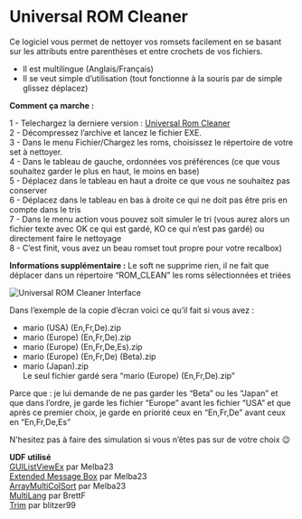 # Universal ROM Cleaner 

Ce logiciel vous permet de nettoyer vos romsets facilement en se basant sur les attributs entre parenthèses et entre crochets de vos fichiers.

- Il est multilingue (Anglais/Français)
- Il se veut simple d’utilisation (tout fonctionne à la souris par de simple glissez déplacez)

__Comment ça marche :__ 

1 - Telechargez la derniere version : [Universal Rom Cleaner](https://github.com/Universal-Rom-Tools/Universal-ROM-Cleaner/releases)  
2 - Décompressez l’archive et lancez le fichier EXE.  
3 - Dans le menu Fichier/Chargez les roms, choisissez le répertoire de votre set à nettoyer.  
4 - Dans le tableau de gauche, ordonnées vos préférences (ce que vous souhaitez garder le plus en haut, le moins en base)  
5 - Déplacez dans le tableau en haut a droite ce que vous ne souhaitez pas conserver  
6 - Déplacez dans le tableau en bas à droite ce qui ne doit pas être pris en compte dans le tris  
7 - Dans le menu action vous pouvez soit simuler le tri (vous aurez alors un fichier texte avec OK ce qui est gardé, KO ce qui n’est pas gardé) ou directement faire le nettoyage  
8 - C’est finit, vous avez un beau romset tout propre pour votre recalbox)  

__Informations supplémentaire :__
Le soft ne supprime rien, il ne fait que déplacer dans un répertoire “ROM_CLEAN” les roms sélectionnées et triées

![Universal ROM Cleaner Interface](http://zupimages.net/up/16/10/xd29.jpg "Interface")

Dans l’exemple de la copie d’écran voici ce qu’il fait si vous avez :

- mario (USA) (En,Fr,De).zip
- mario (Europe) (En,Fr,De).zip
- mario (Europe) (En,Fr,De,Es).zip
- mario (Europe) (En,Fr,De) (Beta).zip
- mario (Japan).zip  
Le seul fichier gardé sera “mario (Europe) (En,Fr,De).zip”

Parce que : je lui demande de ne pas garder les “Beta” ou les “Japan” et que dans l’ordre, je garde les fichier “Europe” avant les fichier “USA” et que après ce premier choix, je garde en priorité ceux en “En,Fr,De” avant ceux en “En,Fr,De,Es”

N'hesitez pas à faire des simulation si vous n’êtes pas sur de votre choix 😉

__UDF utilisé__  
[GUIListViewEx](https://www.autoitscript.com/forum/topic/124980-guilistviewex-new-version-7-mar-16/) par Melba23  
[Extended Message Box](https://www.autoitscript.com/forum/topic/109096-extended-message-box-bugfix-version-9-aug-15/) par Melba23  
[ArrayMultiColSort](https://www.autoitscript.com/forum/topic/155442-arraymulticolsort-new-release-15-sep-15/) par Melba23  
[MultiLang](https://www.autoitscript.com/forum/topic/118495-multilangau3/) par BrettF  
[Trim](https://www.autoitscript.com/forum/topic/14173-new-string-trim-functions/) par blitzer99  
